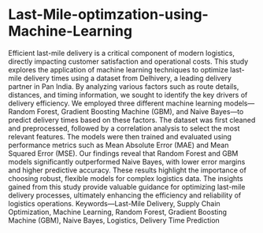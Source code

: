 # Last-Mile-optimzation-using-Machine-Learning
Efficient last-mile delivery is a critical component of modern logistics, directly impacting customer satisfaction and operational costs. This study explores the application of machine learning techniques to optimize last-mile delivery times using a dataset from Delhivery, a leading delivery partner in Pan India. By analyzing various factors such as route details, distances, and timing information, we sought to identify the key drivers of delivery efficiency. We employed three different machine learning models—Random Forest, Gradient Boosting Machine (GBM), and Naive Bayes—to predict delivery times based on these factors. The dataset was first cleaned and preprocessed, followed by a correlation analysis to select the most relevant features. The models were then trained and evaluated using performance metrics such as Mean Absolute Error (MAE) and Mean Squared Error (MSE). Our findings reveal that Random Forest and GBM models significantly outperformed Naive Bayes, with lower error margins and higher predictive accuracy. These results highlight the importance of choosing robust, flexible models for complex logistics data. The insights gained from this study provide valuable guidance for optimizing last-mile delivery processes, ultimately enhancing the efficiency and reliability of logistics operations.
Keywords—Last-Mile Delivery, Supply Chain Optimization, Machine Learning, Random Forest, Gradient Boosting Machine (GBM), Naive Bayes, Logistics, Delivery Time Prediction
